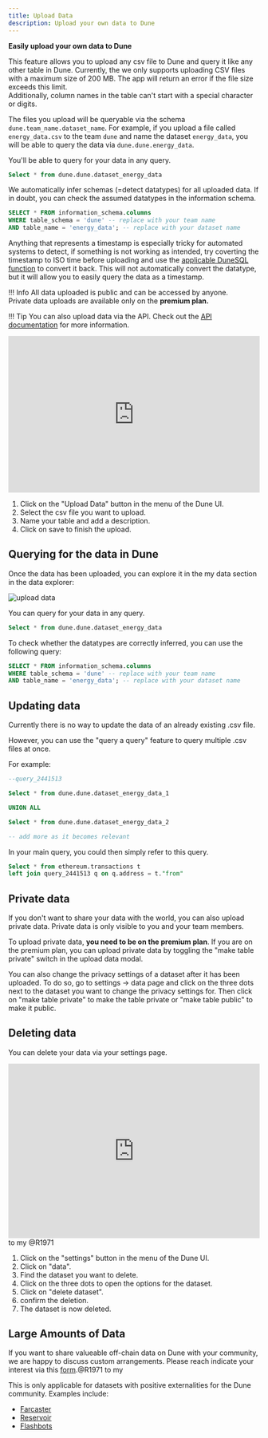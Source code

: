 ```yaml
---
title: Upload Data
description: Upload your own data to Dune
---
```


**Easily upload your own data to Dune**

This feature allows you to upload any csv file to Dune and query it like any other table in Dune. Currently, the we only supports uploading CSV files with a maximum size of 200 MB. The app will return an error if the file size exceeds this limit.   
Additionally, column names in the table can't start with a special character or digits.

The files you upload will be queryable via the schema ``dune.team_name.dataset_name``. For example, if you upload a file called ``energy_data.csv`` to the team ``dune`` and name the dataset ``energy_data``, you will be able to query the data via ``dune.dune.energy_data``.

You'll be able to query for your data in any query.

```sql
Select * from dune.dune.dataset_energy_data
```

We automatically infer schemas (=detect datatypes) for all uploaded data. If in doubt, you can check the assumed datatypes in the information schema. 

```sql
SELECT * FROM information_schema.columns 
WHERE table_schema = 'dune' -- replace with your team name
AND table_name = 'energy_data'; -- replace with your dataset name
```

Anything that represents a timestamp is especially tricky for automated systems to detect, if something is not working as intended, try coverting the timestamp to ISO time before uploading and use the [applicable DuneSQL function](../query/DuneSQL-reference/Functions-and-operators/datetime.md#from_iso8601_timestamp) to convert it back. This will not automatically convert the datatype, but it will allow you to easily query the data as a timestamp.


!!! Info
    All data uploaded is public and can be accessed by anyone.   
    Private data uploads are available only on the **premium plan.**


!!! Tip
    You can also upload data via the API. Check out the [API documentation](../api/api-reference/upload-data/index.md) for more information.



<div style="position: relative; padding-bottom: calc(54.166666666666664% + 41px); height: 0; width: 100%"><iframe src="https://demo.arcade.software/ZfmeSKYxCY7cTfcv6cDW?embed" frameborder="0" loading="lazy" webkitallowfullscreen mozallowfullscreen allowfullscreen style="position: absolute; top: 0; left: 0; width: 100%; height: 100%;color-scheme: light;" title="Dashboards"></iframe></div>

1. Click on the "Upload Data" button in the menu of the Dune UI.
2. Select the csv file you want to upload.
3. Name your table and add a description.
4. Click on save to finish the upload.


## Querying for the data in Dune

Once the data has been uploaded, you can explore it in the my data section in the data explorer: 

![upload data](../app/images/upload_data.gif)

You can query for your data in any query.

```sql
Select * from dune.dune.dataset_energy_data
```

To check whether the datatypes are correctly inferred, you can use the following query:

```sql
SELECT * FROM information_schema.columns 
WHERE table_schema = 'dune' -- replace with your team name
AND table_name = 'energy_data'; -- replace with your dataset name
```

## Updating data

Currently there is no way to update the data of an already existing .csv file.

However, you can use the "query a query" feature to query multiple .csv files at once.

For example:

```sql
--query_2441513

Select * from dune.dune.dataset_energy_data_1

UNION ALL

Select * from dune.dune.dataset_energy_data_2

-- add more as it becomes relevant
```

In your main query, you could then simply refer to this query.

```sql
Select * from ethereum.transactions t
left join query_2441513 q on q.address = t."from"
```

## Private data

If you don't want to share your data with the world, you can also upload private data. Private data is only visible to you and your team members.

To upload private data, **you need to be on the premium plan**. If you are on the premium plan, you can upload private data by toggling the "make table private" switch in the upload data modal.

You can also change the privacy settings of a dataset after it has been uploaded. To do so, go to settings -> data page and click on the three dots next to the dataset you want to change the privacy settings for. Then click on "make table private" to make the table private or "make table public" to make it public. 

## Deleting data

You can delete your data via your settings page.

<div style="position: relative; padding-bottom: calc(61.25000000000001% + 41px); height: 0; width: 100%"><iframe src="https://demo.arcade.software/mr3mDEQl0qQi9e1H4HZB?embed" frameborder="0" loading="lazy" webkitallowfullscreen mozallowfullscreen allowfullscreen style="position: absolute; top: 0; left: 0; width: 100%; height: 100%;color-scheme: light;" title="Teams > Dune"></iframe></div>to my @R1971 

1. Click on the "settings" button in the menu of the Dune UI.
2. Click on "data".
3. Find the dataset you want to delete.
4. Click on the three dots to open the options for the dataset.
5. Click on "delete dataset".
6. confirm the deletion.
7. The dataset is now deleted.


## Large Amounts of Data

If you want to share valueable off-chain data on Dune with your community, we are happy to discuss custom arrangements. Please reach indicate your interest via this [form](https://bit.ly/dune-data-integration).@R1971 to my

This is only applicable for datasets with positive externalities for the Dune community. Examples include:

- [Farcaster](../data-tables/community/neynar/farcaster/index.md)
- [Reservoir](../data-tables/community/reservoir/index.md)
- [Flashbots](../data-tables/community/flashbots/index.md)


